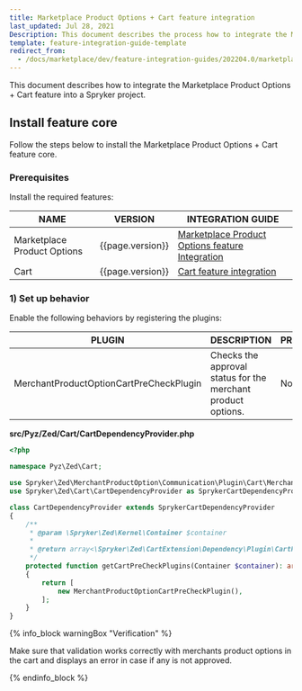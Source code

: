 ```yaml
---
title: Marketplace Product Options + Cart feature integration
last_updated: Jul 28, 2021
Description: This document describes the process how to integrate the Marketplace Product Options feature into a Spryker project.
template: feature-integration-guide-template
redirect_from:
  - /docs/marketplace/dev/feature-integration-guides/202204.0/marketplace-product-option-cart-feature-integration.html
---
```


This document describes how to integrate the Marketplace Product Options + Cart feature into a Spryker project.


## Install feature core

Follow the steps below to install the Marketplace Product Options + Cart feature core.

### Prerequisites

Install the required features:

| NAME | VERSION | INTEGRATION GUIDE |
| --------------- | ------- | ---------- |
| Marketplace Product Options| {{page.version}}      | [Marketplace Product Options feature Integration](/docs/marketplace/dev/feature-integration-guides/{{page.version}}/marketplace-product-options-feature-integration.html) |
| Cart | {{page.version}}   | [Cart feature integration](/docs/pbc/all/cart-and-checkout/{{site.version}}/base-shop/install-and-upgrade/install-features/install-the-cart-feature.html)

### 1) Set up behavior

Enable the following behaviors by registering the plugins:

| PLUGIN | DESCRIPTION | PREREQUISITES | NAMESPACE |
|-|-|-|-|
| MerchantProductOptionCartPreCheckPlugin | Checks the approval status for the merchant product options. | None | Spryker\Zed\MerchantProductOption\Communication\Plugin\Cart |


**src/Pyz/Zed/Cart/CartDependencyProvider.php**

```php
<?php

namespace Pyz\Zed\Cart;

use Spryker\Zed\MerchantProductOption\Communication\Plugin\Cart\MerchantProductOptionCartPreCheckPlugin;
use Spryker\Zed\Cart\CartDependencyProvider as SprykerCartDependencyProvider;

class CartDependencyProvider extends SprykerCartDependencyProvider
{
    /**
     * @param \Spryker\Zed\Kernel\Container $container
     *
     * @return array<\Spryker\Zed\CartExtension\Dependency\Plugin\CartPreCheckPluginInterface>
     */
    protected function getCartPreCheckPlugins(Container $container): array
    {
        return [
            new MerchantProductOptionCartPreCheckPlugin(),
        ];
    }
}
```

{% info_block warningBox "Verification" %}

Make sure that validation works correctly with merchants product options in the cart and displays an error in case if any is not approved.

{% endinfo_block %}
